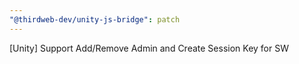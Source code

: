 ```yaml
---
"@thirdweb-dev/unity-js-bridge": patch
---
```


[Unity] Support Add/Remove Admin and Create Session Key for SW
